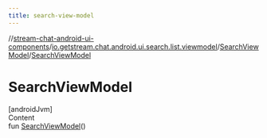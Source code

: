 ```yaml
---
title: search-view-model
---
```

//[stream-chat-android-ui-components](../../../index.md)/[io.getstream.chat.android.ui.search.list.viewmodel](../index.md)/[SearchViewModel](index.md)/[SearchViewModel](SearchViewModel.md)



# SearchViewModel  
[androidJvm]  
Content  
fun [SearchViewModel](SearchViewModel.md)()  



